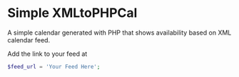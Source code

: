 Simple XMLtoPHPCal
====

A simple calendar generated with PHP that shows availability based on XML calendar feed.

Add the link to your feed at

```php
$feed_url = 'Your Feed Here';
```

